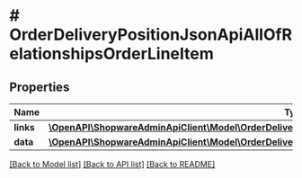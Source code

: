 # # OrderDeliveryPositionJsonApiAllOfRelationshipsOrderLineItem

## Properties

Name | Type | Description | Notes
------------ | ------------- | ------------- | -------------
**links** | [**\OpenAPI\ShopwareAdminApiClient\Model\OrderDeliveryPositionJsonApiAllOfRelationshipsOrderLineItemLinks**](OrderDeliveryPositionJsonApiAllOfRelationshipsOrderLineItemLinks.md) |  | [optional]
**data** | [**\OpenAPI\ShopwareAdminApiClient\Model\OrderDeliveryPositionJsonApiAllOfRelationshipsOrderLineItemData**](OrderDeliveryPositionJsonApiAllOfRelationshipsOrderLineItemData.md) |  | [optional]

[[Back to Model list]](../../README.md#models) [[Back to API list]](../../README.md#endpoints) [[Back to README]](../../README.md)

